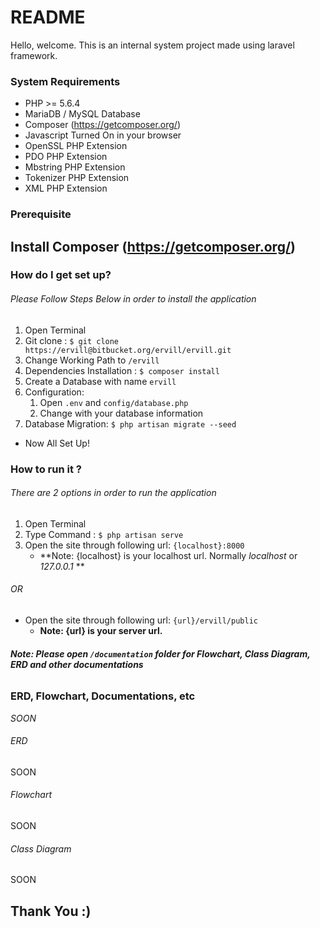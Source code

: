 # README #

Hello, welcome. This is an internal system project made using laravel framework.

### System Requirements ###

* PHP >= 5.6.4
* MariaDB / MySQL Database
* Composer (https://getcomposer.org/)
* Javascript Turned On in your browser
* OpenSSL PHP Extension
* PDO PHP Extension
* Mbstring PHP Extension
* Tokenizer PHP Extension
* XML PHP Extension

### Prerequisite ###

Install Composer (https://getcomposer.org/)
-------------------------------------------

### How do I get set up? ###
###### Please Follow Steps Below in order to install the application
1. Open Terminal
2. Git clone :
	```$ git clone https://ervill@bitbucket.org/ervill/ervill.git```
3. Change Working Path to ```/ervill```
4. Dependencies Installation :
	```$ composer install```
5. Create a Database with name ```ervill```
6. Configuration:
	1. Open ```.env``` and ```config/database.php```
	2. Change with your database information
7. Database Migration: ```$ php artisan migrate --seed```

* Now All Set Up!

### How to run it ? ###
###### There are 2 options in order to run the application
1. Open Terminal
2. Type Command : ```$ php artisan serve```
3. Open the site through following url: ```{localhost}:8000```
	* **Note: {localhost} is your localhost url. Normally *localhost* or *127.0.0.1* **
###### OR
* Open the site through following url: ```{url}/ervill/public```
	* **Note: {url} is your server url.**

###### **Note: Please open ```/documentation``` folder for Flowchart, Class Diagram, ERD and other documentations**

### ERD, Flowchart, Documentations, etc ###

*SOON*

###### ERD
SOON

###### Flowchart
SOON

###### Class Diagram
SOON

Thank You :)
------------------
